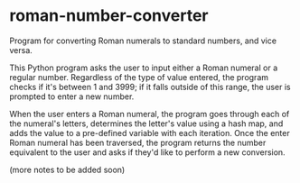 # roman-number-converter
Program for converting Roman numerals to standard numbers, and vice versa.

This Python program asks the user to input either a Roman numeral or a regular number. Regardless of the type of value entered, the program checks if it's between 1 and 3999; if it falls outside of this range, the user is prompted to enter a new number.

When the user enters a Roman numeral, the program goes through each of the numeral's letters, determines the letter's value using a hash map, and adds the value to a pre-defined variable with each iteration. Once the enter Roman numeral has been traversed, the program returns the number equivalent to the user and asks if they'd like to perform a new conversion.

(more notes to be added soon)

